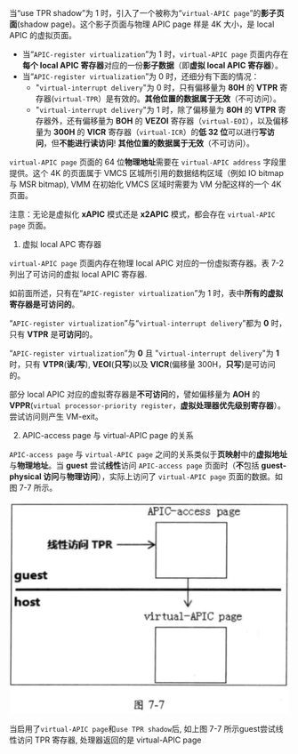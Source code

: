 
当“use TPR shadow”为 1 时，引入了一个被称为“`virtual-APIC page`”的**影子页面**(shadow page)。这个影子页面与物理 APIC page 样是 4K 大小，是 local APIC 的虚拟页面。

* 当“`APIC-register virtualization`”为 1 时，`virtual-APIC page` 页面内存在**每个 local APIC 寄存器**对应的一份**影子数据**（即**虚拟 local APIC 寄存器**）。
* 当“`APIC-register virtualization`”为 0 时，还细分有下面的情况：
    * "`virtual-interrupt delivery`"为 0 时，只有偏移量为 **80H** 的 **VTPR** 寄存器(`virtual-TPR`）是有效的。**其他位置的数据属于无效**（不可访问）。
    * "`virtual-interrupt delivery`"为 1 时，除了偏移量为 **80H** 的 **VTPR** 寄存器外，还有偏移量为 **BOH** 的 **VEZOI** 寄存器（`virtual-EOI`），以及偏移量为 **300H** 的 **VICR** 寄存器（`virtual-ICR`）的**低 32 位**可以进行**写访问**，但**不能进行读访问**! **其他位置的数据属于无效**（不可访问）。

`virtual-APIC page` 页面的 64 位**物理地址**需要在 `virtual-APIC address` 字段里提供。这个 4K 的页面属于 VMCS 区城所引用的数据结构区域（例如 IO bitmap 与 MSR  bitmap), VMM 在初始化 VMCS 区域时需要为 VM 分配这样的一个 4K 页面。

注意：无论是虚拟化 **xAPIC** 模式还是 **x2APIC** 模式，都会存在 `virtual-APIC page` 页面。

1. 虚拟 local APC 寄存器

`virtual-APIC page` 页面内存在物理 local APIC 对应的一份虚拟寄存器。表 7-2 列出了可访问的虚拟 local APIC 寄存器.



如前面所述，只有在“`APIC-register virtualization`”为 1 时，表中**所有的虚拟寄存器是可访问的**。

“`APIC-register virtualization`”与“`virtual-interrupt delivery`”都为 **0** 时，只有 **VTPR** 是**可访问**的。

“`APIC-register virtualization`”为 **0** 且 "`virtual-interrupt delivery`"为 **1** 时，只有 **VTPR**(**读/写**), **VEOI**(**只写**)以及 **VICR**(偏移量 300H，**只写**)是可访问的。

部分 local APIC 对应的虚拟寄存器是**不可访问**的，譬如偏移量为 **AOH** 的 **VPPR**(`virtual processor-priority register`，**虚拟处理器优先级别寄存器**）。尝试访问则产生 VM-exit。

2. APIC-access page 与 virtual-APIC page 的关系

`APIC-access page` 与 `virtual-APIC page` 之间的关系类似于**页映射**中的**虚拟地址**与**物理地址**。当 **guest** 尝试**线性**访问 `APIC-access page` 页面时（**不**包括 **guest-physical 访问**与**物理访问**），实际上访问了 `virtual-APIC page` 页面的数据。如图 7-7 所示。

![2021-01-03-13-49-02.png](./images/2021-01-03-13-49-02.png)

当启用了`virtual-APIC page`和`use TPR shadow`后, 如上图 7-7 所示guest尝试线性访问 TPR 寄存器, 处理器返回的是 virtual-APIC page